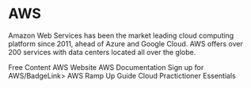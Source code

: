 # AWS

Amazon Web Services has been the market leading cloud computing platform since 2011, ahead of Azure and Google Cloud. AWS offers over 200 services with data centers located all over the globe.

<ResourceGroupTitle>Free Content</ResourceGroupTitle>
<BadgeLink badgeText='Official Website' colorScheme='blue' href='https://aws.amazon.com/'>AWS Website</BadgeLink>
<BadgeLink badgeText='Official Documentation' colorScheme='blue' href='https://docs.aws.amazon.com/'>AWS Documentation</BadgeLink>
<BadgeLink badgeText='Sign Up' colorScheme='blue' href='https://portal.aws.amazon.com/billing/signup'>Sign up for AWS/BadgeLink>
<BadgeLink badgeText='Ramp Up Guides' colorScheme='blue' href='https://d1.awsstatic.com/training-and-certification/ramp-up_guides/Ramp-Up_Guide_CloudPractitioner.pdf'>AWS Ramp Up Guide</BadgeLink>
<BadgeLink badgeText='Essentials' colorScheme='blue' href='https://explore.skillbuilder.aws/learn/course/external/view/elearning/134/aws-cloud-practitioner-essentials'>Cloud Practictioner Essentials</BadgeLink>
